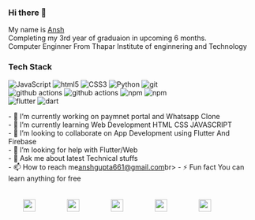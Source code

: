 ### Hi there 👋
My name is [Ansh](https://sites.google.com/view/anshgupta)<br> 
Completing my 3rd year of graduaion in upcoming 6 months.<br>
Computer Enginner From Thapar Institute of enginnering and Technology


### Tech Stack
<p style="margin-right:10px;width:70%">
  <img alt="JavaScript" src="https://img.shields.io/badge/-JavaScript-46a2f1?logo=javascript&logoColor=white" />
  <img alt="html5" src="https://img.shields.io/badge/-HTML5-E34F26?logo=html5&logoColor=white" />
  <img alt="CSS3" src="https://img.shields.io/badge/-CSS3-1572B6?logo=CSS3&logoColor=white" />
  <img alt="Python" src="https://img.shields.io/badge/-python-306998?logo=python&logoColor=white" />
  <img alt="git" src="https://img.shields.io/badge/-Git-F05032?logo=git&logoColor=white" />
  <img alt="github actions" src="https://img.shields.io/badge/-Github-gray?logo=github&logoColor=white" />
  <img alt="github actions" src="https://img.shields.io/badge/-Github_Actions-2088FF?logo=github-actions&logoColor=white" />
  <img alt="npm" src="https://img.shields.io/badge/-NPM-CB3837?logo=npm&logoColor=white" />
  <img alt="npm" src="https://img.shields.io/badge/-pip-CB3837?logo=python&logoColor=white" />
  <img alt="flutter" src="https://img.shields.io/badge/-flutter-02569B?logo=Flutter&logoColor=white" />
  <img alt="dart" src="https://img.shields.io/badge/-dart-0175C2?logo=DART&logoColor=white" />
  
 
</p>
- 🔭 I’m currently working on paymnet portal and Whatsapp Clone<br>
- 🌱 I’m currently learning Web Development HTML CSS JAVASCRIPT<br>
- 👯 I’m looking to collaborate on App Development using Flutter And Firebase<br>
- 🤔 I’m looking for help with Flutter/Web <br>
- 💬 Ask me about latest Technical stuffs<br>
- 📫 How to reach me<a href="https://mail.google.com/mail/u/0/#inbox">anshgupta661@gmail.com</a>br>
- ⚡ Fun fact You can learn anything for free<br>
<br><br>
<a href="https://www.linkedin.com/in/ansh-gupta661/" style="margin: 30px"
      ><img src="https://simpleicons.org/icons/linkedin.svg" alt="" width="25"
    /></a>
    <a
      href="https://www.facebook.com/ansh.gupta.3998"
      target="_blank"
      rel="noopener noreferrer"
      style="margin: 30px"
    ><img src="https://simpleicons.org/icons/facebook.svg" alt="" width="25"></a>
    <a
      href="https://twitter.com/AGupta661"
      target="_blank"
      rel="noopener noreferrer"
      style="margin: 30px"
    ><img src="https://simpleicons.org/icons/twitter.svg" alt="" width="25"></a>
    <a
      href="https://www.instagram.com/__a_n_s_h_gupta/"
      target="_blank"
      rel="noopener noreferrer"
      style="margin: 30px"
    ><img src="https://simpleicons.org/icons/instagram.svg" alt="" width="25"></a>
    <a
      href="https://github.com/PROFESSORRQ/ARZI-PROGRESS"
      target="_blank"
      rel="noopener noreferrer"
      style="margin: 30px"
    ><img src="https://simpleicons.org/icons/github.svg" alt="" width="25"></a>
  </body>
  <a href=""></a>
